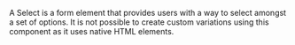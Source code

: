 A Select is a form element that provides users with a way to select amongst a set of options. It is not possible to create custom variations using this component as it uses native HTML elements.